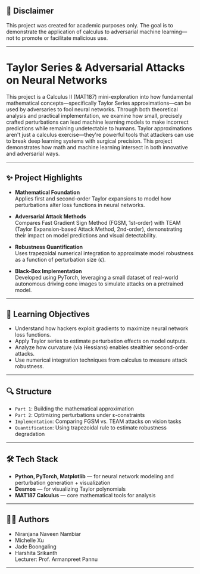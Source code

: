 ## 📌 Disclaimer

This project was created for academic purposes only. The goal is to demonstrate the application of calculus to adversarial machine learning—not to promote or facilitate malicious use.

---


# Taylor Series & Adversarial Attacks on Neural Networks

This project is a Calculus II (MAT187) mini-exploration into how fundamental mathematical concepts—specifically Taylor Series approximations—can be used by adversaries to fool neural networks. Through both theoretical analysis and practical implementation, we examine how small, precisely crafted perturbations can lead machine learning models to make incorrect predictions while remaining undetectable to humans.
Taylor approximations aren't just a calculus exercise—they're powerful tools that attackers can use to break deep learning systems with surgical precision. This project demonstrates how math and machine learning intersect in both innovative and adversarial ways.

---

## ✨ Project Highlights

- **Mathematical Foundation**  
  Applies first and second-order Taylor expansions to model how perturbations alter loss functions in neural networks.

- **Adversarial Attack Methods**  
  Compares Fast Gradient Sign Method (FGSM, 1st-order) with TEAM (Taylor Expansion-based Attack Method, 2nd-order), demonstrating their impact on model predictions and visual detectability.

- **Robustness Quantification**  
  Uses trapezoidal numerical integration to approximate model robustness as a function of perturbation size (ϵ).

- **Black-Box Implementation**  
  Developed using PyTorch, leveraging a small dataset of real-world autonomous driving cone images to simulate attacks on a pretrained model.

---

## 📘 Learning Objectives

- Understand how hackers exploit gradients to maximize neural network loss functions.
- Apply Taylor series to estimate perturbation effects on model outputs.
- Analyze how curvature (via Hessians) enables stealthier second-order attacks.
- Use numerical integration techniques from calculus to measure attack robustness.

---

## 🔍 Structure

- `Part 1`: Building the mathematical approximation
- `Part 2`: Optimizing perturbations under ε-constraints
- `Implementation`: Comparing FGSM vs. TEAM attacks on vision tasks
- `Quantification`: Using trapezoidal rule to estimate robustness degradation

---

## 🛠️ Tech Stack

- **Python, PyTorch, Matplotlib** — for neural network modeling and perturbation generation + visualization
- **Desmos** — for visualizing Taylor polynomials  
- **MAT187 Calculus** — core mathematical tools for analysis

---

## 👩‍🏫 Authors

- Niranjana Naveen Nambiar  
- Michelle Xu  
- Jade Boongaling  
- Harshita Srikanth  
Lecturer: Prof. Armanpreet Pannu

---

